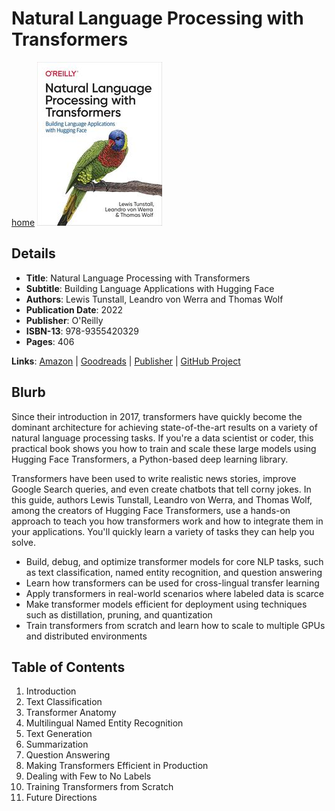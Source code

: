# Natural Language Processing with Transformers

[home](../)
![Cover Image](natural-language-processing-with-transformers.jpeg)

## Details

* **Title**: Natural Language Processing with Transformers
* **Subtitle**: Building Language Applications with Hugging Face
* **Authors**: Lewis Tunstall, Leandro von Werra and Thomas Wolf
* **Publication Date**: 2022
* **Publisher**: O'Reilly
* **ISBN-13**: 978-9355420329
* **Pages**: 406


**Links**: [Amazon](https://a.co/d/5WIiVAC) |
[Goodreads](https://www.goodreads.com/book/show/60114857-natural-language-processing-with-transformers) |
[Publisher](https://www.oreilly.com/library/view/natural-language-processing/9781098136789/) |
[GitHub Project](https://github.com/nlp-with-transformers/notebooks)

## Blurb

Since their introduction in 2017, transformers have quickly become the dominant architecture for achieving state-of-the-art results on a variety of natural language processing tasks. If you're a data scientist or coder, this practical book shows you how to train and scale these large models using Hugging Face Transformers, a Python-based deep learning library.

Transformers have been used to write realistic news stories, improve Google Search queries, and even create chatbots that tell corny jokes. In this guide, authors Lewis Tunstall, Leandro von Werra, and Thomas Wolf, among the creators of Hugging Face Transformers, use a hands-on approach to teach you how transformers work and how to integrate them in your applications. You'll quickly learn a variety of tasks they can help you solve.

* Build, debug, and optimize transformer models for core NLP tasks, such as text classification, named entity recognition, and question answering
* Learn how transformers can be used for cross-lingual transfer learning
* Apply transformers in real-world scenarios where labeled data is scarce
* Make transformer models efficient for deployment using techniques such as distillation, pruning, and quantization
* Train transformers from scratch and learn how to scale to multiple GPUs and distributed environments

## Table of Contents

1. Introduction
2. Text Classification
3. Transformer Anatomy
4. Multilingual Named Entity Recognition
5. Text Generation
6. Summarization
7. Question Answering
8. Making Transformers Efficient in Production
9. Dealing with Few to No Labels
10. Training Transformers from Scratch
11. Future Directions
